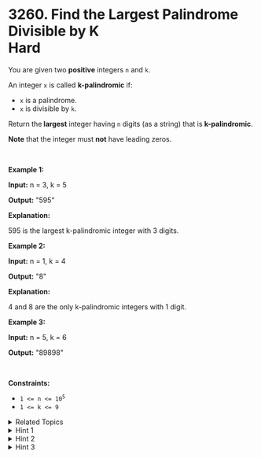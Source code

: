 
# 3260. Find the Largest Palindrome Divisible by K<br> Hard

<p>You are given two <strong>positive</strong> integers <code>n</code> and <code>k</code>.</p>

<p>An integer <code>x</code> is called <strong>k-palindromic</strong> if:</p>

<ul>
	<li><code>x</code> is a <span data-keyword="palindrome-integer">palindrome</span>.</li>
	<li><code>x</code> is divisible by <code>k</code>.</li>
</ul>

<p>Return the<strong> largest</strong> integer having <code>n</code> digits (as a string) that is <strong>k-palindromic</strong>.</p>

<p><strong>Note</strong> that the integer must <strong>not</strong> have leading zeros.</p>

<p>&nbsp;</p>
<p><strong class="example">Example 1:</strong></p>

<div class="example-block">
<p><strong>Input:</strong> <span class="example-io">n = 3, k = 5</span></p>

<p><strong>Output:</strong> <span class="example-io">&quot;595&quot;</span></p>

<p><strong>Explanation:</strong></p>

<p>595 is the largest k-palindromic integer with 3 digits.</p>
</div>

<p><strong class="example">Example 2:</strong></p>

<div class="example-block">
<p><strong>Input:</strong> <span class="example-io">n = 1, k = 4</span></p>

<p><strong>Output:</strong> <span class="example-io">&quot;8&quot;</span></p>

<p><strong>Explanation:</strong></p>

<p>4 and 8 are the only k-palindromic integers with 1 digit.</p>
</div>

<p><strong class="example">Example 3:</strong></p>

<div class="example-block">
<p><strong>Input:</strong> <span class="example-io">n = 5, k = 6</span></p>

<p><strong>Output:</strong> <span class="example-io">&quot;89898&quot;</span></p>
</div>

<p>&nbsp;</p>
<p><strong>Constraints:</strong></p>

<ul>
	<li><code>1 &lt;= n &lt;= 10<sup>5</sup></code></li>
	<li><code>1 &lt;= k &lt;= 9</code></li>
</ul>


<details>

<summary> Related Topics </summary>

-	`Math`
-	`String`
-	`Dynamic Programming`
-	`Greedy`
-	`Number Theory`

</details>


<details>
<summary> Hint 1 </summary>
It must have a solution since we can have all digits equal to <code>k</code>.
</details>

<details>
<summary> Hint 2 </summary>
Use string dp, store modulus along with length of number currently formed.
</details>

<details>
<summary> Hint 3 </summary>
Is it possible to solve greedily using divisibility rules?
</details>